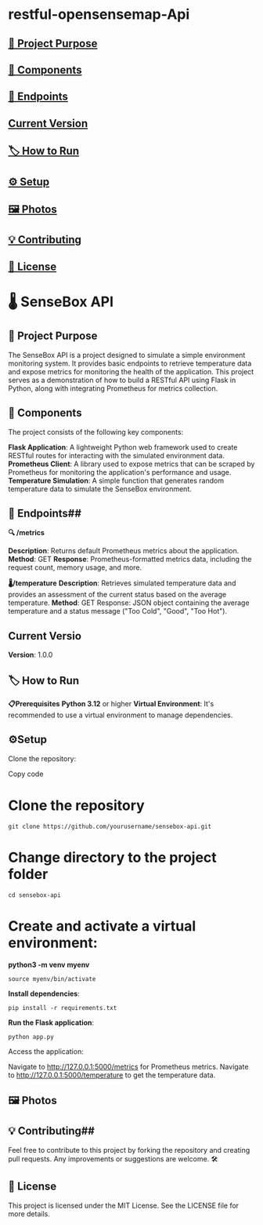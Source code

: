 # restful-opensensemap-Api

## [🚀 Project Purpose](#project-purpose)

## [🧩 Components](#components)

## [📑 Endpoints](#endpoints)

## [Current Version](#current-version)

## [🏷️ How to Run](#how-to-run)

## [⚙️ Setup](#setup)

## [🖼️ Photos](#photos)

## [💡 Contributing](#contributing)

## [📄 License](#license)




 # 🌡️ SenseBox API #

## 🚀 Project Purpose ## 
The SenseBox API is a project designed to simulate a simple environment monitoring system. It provides basic endpoints to retrieve temperature data and expose metrics for monitoring the health of the application. This project serves as a demonstration of how to build a RESTful API using Flask in Python, along with integrating Prometheus for metrics collection.




## 🧩 Components ## 
The project consists of the following key components:

**Flask Application**: A lightweight Python web framework used to create RESTful routes for interacting with the simulated environment data.
**Prometheus Client**: A library used to expose metrics that can be scraped by Prometheus for monitoring the application's performance and usage.
**Temperature Simulation**: A simple function that generates random temperature data to simulate the SenseBox environment.


## 📑 Endpoints##

**🔍 /metrics**

**Description**: Returns default Prometheus metrics about the application.
**Method**: GET
**Response**: Prometheus-formatted metrics data, including the request count, memory usage, and more.

**🌡️/temperature**
**Description**: Retrieves simulated temperature data and provides an assessment of the current status based on the average temperature.
**Method**: GET
Response: JSON object containing the average temperature and a status message ("Too Cold", "Good", "Too Hot").

## Current Versio ## 
**Version**: 1.0.0




## 🏷️ How to Run ## 
**📋Prerequisites**
**Python 3.12** or higher
**Virtual Environment**: It's recommended to use a virtual environment to manage dependencies.

 ## ⚙️Setup ##
Clone the repository:

Copy code
# Clone the repository

```console
git clone https://github.com/yourusername/sensebox-api.git
```

# Change directory to the project folder
```console
cd sensebox-api
```

# Create and activate a virtual environment:


**python3 -m venv myenv**
```console
source myenv/bin/activate
```

**Install dependencies**:

```console
pip install -r requirements.txt
```

**Run the Flask application**:

```console
python app.py
```

Access the application:

Navigate to http://127.0.0.1:5000/metrics for Prometheus metrics.
Navigate to http://127.0.0.1:5000/temperature to get the temperature data.


## 🖼️  Photos ## 

 

## 💡 Contributing##
Feel free to contribute to this project by forking the repository and creating pull requests. Any improvements or suggestions are welcome. 🛠️

## 📄 License ##
This project is licensed under the MIT License. See the LICENSE file for more details.




